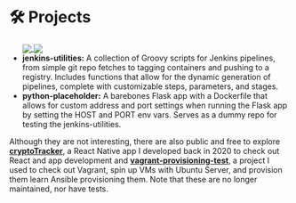 
<h1 align="left">🛠️ Projects</h1>

<ul>
<a href="https://github.com/scr1ba/jenkins-utilities" target="_blank">
      <img align="center" src="https://github-readme-stats.vercel.app/api/pin/?username=scr1ba&repo=jenkins-utilities&theme=tokyonight" />
    </a>
    <a href="https://github.com/scr1ba/python-placeholder" target="_blank">
      <img align="center" src="https://github-readme-stats.vercel.app/api/pin/?username=scr1ba&repo=python-placeholder&theme=tokyonight" />
    </a>
  <li><strong>jenkins-utilities:</strong> A collection of Groovy scripts for Jenkins pipelines, from simple git repo fetches to tagging containers and pushing to a registry. Includes functions that allow for the dynamic generation of pipelines, complete with customizable steps, parameters, and stages.</li>
  <li><strong>python-placeholder:</strong> A barebones Flask app with a Dockerfile that allows for custom address and port settings when running the Flask app by setting the HOST and PORT env vars. Serves as a dummy repo for testing the jenkins-utilities.</li>
</ul>

<div align="left">
  <p>Although they are not interesting, there are also public and free to explore <a href="https://github.com/scr1ba/cryptoTracker" target="_blank"><strong>cryptoTracker</strong></a>, a React Native app I developed back in 2020 to check out React and app development and <a href="https://github.com/scr1ba/vagrant-provisioning-test" target="_blank"><strong>vagrant-provisioning-test</strong></a>, a project I used to check out Vagrant, spin up VMs with Ubuntu Server, and provision them learn Ansible provisioning them. Note that these are no longer maintained, nor have tests.</p>
</div>
